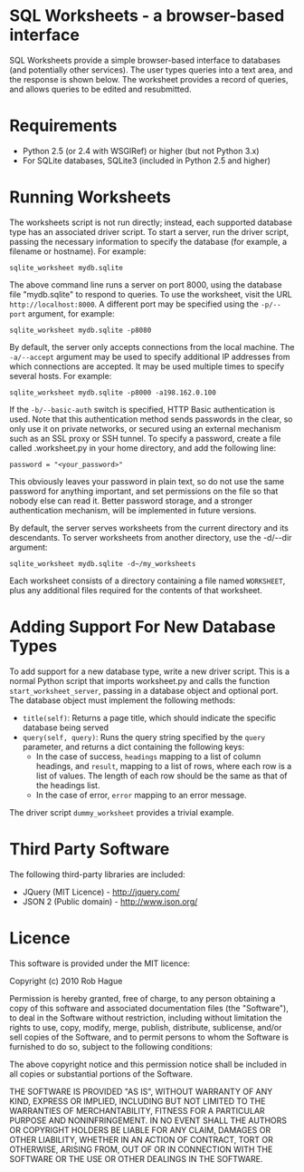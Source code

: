 # SQL Worksheets - a browser-based interface

SQL Worksheets provide a simple browser-based interface to databases (and potentially other services). The user types queries into a text area, and the response is shown below. The worksheet provides a record of queries, and allows queries to be edited and resubmitted.

# Requirements

- Python 2.5 (or 2.4 with WSGIRef) or higher (but not Python 3.x)
- For SQLite databases, SQLite3 (included in Python 2.5 and higher)

# Running Worksheets

The worksheets script is not run directly; instead, each supported database type has an associated driver script. To start a server, run the driver script, passing the necessary information to specify the database (for example, a filename or hostname). For example:

    sqlite_worksheet mydb.sqlite

The above command line runs a server on port 8000, using the database file "mydb.sqlite" to respond to queries. To use the worksheet, visit the URL `http://localhost:8000`. A different port  may be specified using the `-p/--port` argument, for example:

    sqlite_worksheet mydb.sqlite -p8080

By default, the server only accepts connections from the local machine. The `-a/--accept` argument may be used to specify additional IP addresses from which connections are accepted. It may be used multiple times to specify several hosts. For example:

    sqlite_worksheet mydb.sqlite -p8000 -a198.162.0.100

If the `-b/--basic-auth` switch is specified, HTTP Basic authentication is used. Note that this authentication method sends passwords in the clear, so only use it on private networks, or secured using an external mechanism such as an SSL proxy or SSH tunnel. To specify a password, create a file called .worksheet.py in your home directory, and add the following line:

    password = "<your_password>"

This obviously leaves your password in plain text, so do not use the same password for anything important, and set permissions on the file so that nobody else can read it. Better password storage, and a stronger authentication mechanism, will be implemented in future versions.

By default, the server serves worksheets from the current directory and its descendants. To server worksheets from another directory, use the -d/--dir argument:

    sqlite_worksheet mydb.sqlite -d~/my_worksheets
    
Each worksheet consists of a directory containing a file named `WORKSHEET`, plus any additional files required for the contents of that worksheet.

# Adding Support For New Database Types

To add support for a new database type, write a new driver script. This is a normal Python script that imports worksheet.py and calls the function `start_worksheet_server`, passing in a database object and optional port. The database object must implement the following methods:

- `title(self)`: Returns a page title, which should indicate the specific database being served
- `query(self, query)`: Runs the query string specified by the `query` parameter, and returns a dict containing the following keys:
  - In the case of success, `headings` mapping to a list of column headings, and `result`, mapping to a list of rows, where each row is a list of values. The length of each row should be the same as that of the headings list.
  - In the case of error, `error` mapping to an error message.
  
The driver script `dummy_worksheet` provides a trivial example.

# Third Party Software

The following third-party libraries are included:

- JQuery (MIT Licence) - http://jquery.com/
- JSON 2 (Public domain) - http://www.json.org/

# Licence

This software is provided under the MIT licence:

Copyright (c) 2010 Rob Hague

Permission is hereby granted, free of charge, to any person obtaining a copy
of this software and associated documentation files (the "Software"), to deal
in the Software without restriction, including without limitation the rights
to use, copy, modify, merge, publish, distribute, sublicense, and/or sell
copies of the Software, and to permit persons to whom the Software is
furnished to do so, subject to the following conditions:

The above copyright notice and this permission notice shall be included in
all copies or substantial portions of the Software.

THE SOFTWARE IS PROVIDED "AS IS", WITHOUT WARRANTY OF ANY KIND, EXPRESS OR
IMPLIED, INCLUDING BUT NOT LIMITED TO THE WARRANTIES OF MERCHANTABILITY,
FITNESS FOR A PARTICULAR PURPOSE AND NONINFRINGEMENT. IN NO EVENT SHALL THE
AUTHORS OR COPYRIGHT HOLDERS BE LIABLE FOR ANY CLAIM, DAMAGES OR OTHER
LIABILITY, WHETHER IN AN ACTION OF CONTRACT, TORT OR OTHERWISE, ARISING FROM,
OUT OF OR IN CONNECTION WITH THE SOFTWARE OR THE USE OR OTHER DEALINGS IN
THE SOFTWARE.
